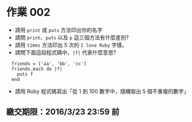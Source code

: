 # 作業 002

* 請用 `print` 或 `puts` 方法印出你的名字
* 請問 `print`、`puts` 以及 `p` 這三個方法有什麼差別?
* 請用 `times` 方法印出 5 次的 `I love Ruby` 字樣。
* 請問下面這段程式碼中，`|f|` 代表什麼意思?

```
  friends = ['aa', 'bb', 'cc']
  friends.each do |f|
    puts f
  end
```

* 請用 Ruby 程式碼寫出「從 1 到 100 數字中，隨機取出 5 個不重複的數字」

## 繳交期限：2016/3/23 23:59 前
